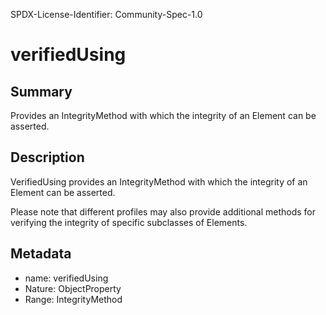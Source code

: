 SPDX-License-Identifier: Community-Spec-1.0

# verifiedUsing

## Summary

Provides an IntegrityMethod with which the integrity of an Element can be asserted.

## Description

VerifiedUsing provides an IntegrityMethod with which the integrity of an Element can be asserted.

Please note that different profiles may also provide additional methods for verifying the integrity of specific subclasses of Elements.

## Metadata

- name: verifiedUsing
- Nature: ObjectProperty
- Range: IntegrityMethod

